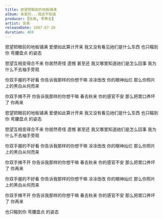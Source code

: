 ```yaml
---
title: 欲望把眼前的地板铺满
album: 亲爱的...我还不知道
producer: [张悬, 李寿全]
artist: 张悬
releaseDate: 2007-07-20
duration: 469
---
```

慾望把眼前的地板铺满
爱便如此算计开来
我又没有看见祂们是什么东西
也只瞄到你 弯腰盘点 的姿态

慾望互相变得合不来
你居然奇怪 遗憾 甚至还
我又哪里知道祂们是怎么回事
我为什么不去袖手旁观

你双手握的不好看
你告诉我那样的你想干嘛 凃凃改改
你的眼神灿烂
那么你照片上的黑白从何而来

你双手摊不开
你告诉我那样的你想干嘛 春去秋来
你的感官不安
那么把胃口养坏了
你再来

慾望把眼前的地板铺满
爱便如此算计开来
我又没有看见祂们是什么东西
也只瞄到你 弯腰盘点 的姿态

慾望互相变得合不来
你居然奇怪 遗憾 甚至还
我又哪里知道祂们是怎么回事
我为什么不去袖手旁观

你双手握的不好看
你告诉我那样的你想干嘛 凃凃改改
你的眼神灿烂
那么你照片上的黑白从何而来

你双手摊不开
你告诉我那样的你想干嘛 春去秋来
你的感官不安
那么把胃口养坏了
你再来

你双手握的不好看
你告诉我那样的你想干嘛 凃凃改改
你的眼神灿烂
那么你照片上的黑白从何而来

你双手摊不开
你告诉我那样的你想干嘛 春去秋来
你的感官不安
那么把胃口养坏了
你再来

也只瞄到你 弯腰盘点 的姿态